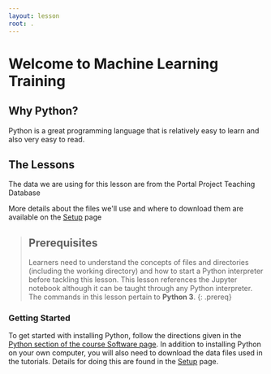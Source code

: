 ```yaml
---
layout: lesson
root: .
---
```


# Welcome to Machine Learning Training


## Why Python?

Python is a great programming language that is relatively easy to learn and also very easy to read. 

## The Lessons


The data we are using for this lesson are from the Portal Project Teaching Database 

More details about the files we'll use and where to download them are available on the [Setup](setup/) page


> ## Prerequisites
>
> Learners need to understand the concepts of files and directories
> (including the working directory) and how to start a Python
> interpreter before tackling this lesson. This lesson references the Jupyter
> notebook although it can be taught through any Python interpreter.
> The commands in this lesson pertain to **Python 3**.
{: .prereq}

### Getting Started
To get started with installing Python, follow the directions given in the [Python section of the course Software page](https://mesfind.github.io/ml-climate).
In addition to installing Python on your own computer, you will also need to download the data files used in the tutorials. Details for doing this are found in the [Setup](setup/) page.
